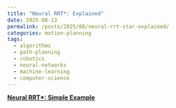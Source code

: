 ```yaml
---
title: "Neural RRT*: Explained"
date: 2025-08-13
permalink: /posts/2025/08/neural-rrt-star-explained/
categories: motion-planning
tags:
  - algorithms
  - path-planning
  - robotics
  - neural-networks
  - machine-learning
  - computer-science
---
```


**[Neural RRT*: Simple Example](/files/Neural%20RRT.pdf)**
